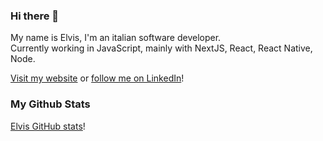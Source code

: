 ### Hi there 👋
My name is Elvis, I'm an italian software developer.  
Currently working in JavaScript, mainly with NextJS, React, React Native, Node.  

[Visit my website](https://elvisciuffetelli.com/) or [follow me on LinkedIn](https://www.linkedin.com/in/elvis-ciuffetelli/)!

### My Github Stats

[Elvis GitHub stats](https://github-readme-stats-nine-murex-96.vercel.app/api?username=elvisciuffetelli&count_private=true&show=reviews,prs_merged&show_icons=true&hide=stars)!
